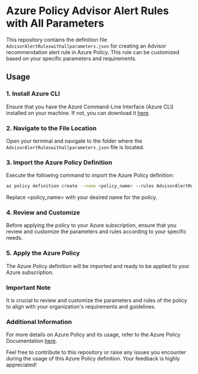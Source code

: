 # Azure Policy Advisor Alert Rules with All Parameters

This repository contains the definition file `AdvisorAlertRuleswithallparameters.json` for creating an Advisor recommendation alert rule in Azure Policy. This rule can be customized based on your specific parameters and requirements.

## Usage

### 1. Install Azure CLI
Ensure that you have the Azure Command-Line Interface (Azure CLI) installed on your machine. If not, you can download it [here](https://docs.microsoft.com/en-us/cli/azure/install-azure-cli).

### 2. Navigate to the File Location
Open your terminal and navigate to the folder where the `AdvisorAlertRuleswithallparameters.json` file is located.

### 3. Import the Azure Policy Definition
Execute the following command to import the Azure Policy definition:

```bash
az policy definition create --name <policy_name> --rules AdvisorAlertRuleswithallparameters.json
```
Replace <policy_name> with your desired name for the policy.

### 4. Review and Customize
Before applying the policy to your Azure subscription, ensure that you review and customize the parameters and rules according to your specific needs.

### 5. Apply the Azure Policy
The Azure Policy definition will be imported and ready to be applied to your Azure subscription.

### Important Note
It is crucial to review and customize the parameters and rules of the policy to align with your organization's requirements and guidelines.

### Additional Information
For more details on Azure Policy and its usage, refer to the Azure Policy Documentation [here](https://docs.microsoft.com/en-us/azure/governance/policy/overview).

Feel free to contribute to this repository or raise any issues you encounter during the usage of this Azure Policy definition. Your feedback is highly appreciated!


